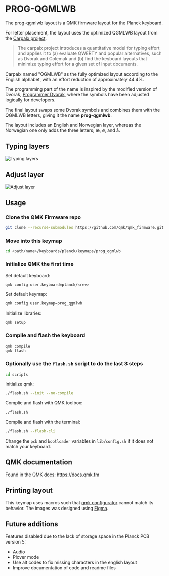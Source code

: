 # PROG-QGMLWB

The prog-qgmlwb layout is a QMK firmware layout for the Planck keyboard.

For letter placement, the layout uses the optimized QGMLWB layout from the [Carpalx project](http://mkweb.bcgsc.ca/carpalx).

> The carpalx project introduces a quantitative model for typing effort and applies it to (a) evaluate QWERTY and popular alternatives, such as Dvorak and Colemak and (b) find the keyboard layouts that minimize typing effort for a given set of input documents.

Carpalx named "QGMLWB" as the fully optimized layout according to the English alphabet, with an effort reduction of approximately 44.4%.

The programming part of the name is inspired by the modified version of Dvorak, [Programmer Dvorak](http://programmer-dvorak.appspot.com), where the symbols have been adjusted logically for developers.

The final layout swaps some Dvorak symbols and combines them with the QGMLWB letters, giving it the name **prog-qgmlwb**.

The layout includes an English and Norwegian layer, whereas the Norwegian one only adds the three letters; æ, ø, and å.

## Typing layers

![Typing layers](https://i.imgur.com/QaHnqW8.png)

## Adjust layer

![Adjust layer](https://i.imgur.com/63I69P0.png)

## Usage

### Clone the QMK Firmware repo

```bash
git clone --recurse-submodules https://github.com/qmk/qmk_firmware.git <path/name>
```

### Move into this keymap

```bash
cd <path/name>/keyboards/planck/keymaps/prog_qgmlwb
```

### Initialize QMK the first time

Set default keyboard:

```bash
qmk config user.keyboard=planck/<rev>
```

Set default keymap:

```bash
qmk config user.keymap=prog_qgmlwb
```

Initialize libraries:

```bash
qmk setup
```

### Compile and flash the keyboard

```bash
qmk compile 
qmk flash
```

### Optionally use the `flash.sh` script to do the last 3 steps

```bash
cd scripts
```

Initialize qmk:

```bash
./flash.sh --init --no-compile
```

Complie and flash with QMK toolbox:

```bash
./flash.sh
```

Complie and flash with the terminal:

```bash
./flash.sh --flash-cli
```

Change the `pcb` and `bootloader` variables in `lib/config.sh` if it does not match your keyboard.

## QMK documentation

Found in the QMK docs: <https://docs.qmk.fm>

## Printing layout

This keymap uses macros such that [qmk configurator](https://config.qmk.fm) cannot match its behavior. The images was designed using [Figma](https://figma.com).

## Future additions

Features disabled due to the lack of storage space in the Planck PCB version 5:

- Audio
- Plover mode
- Use alt codes to fix missing characters in the english layout
- Improve documentation of code and readme files
